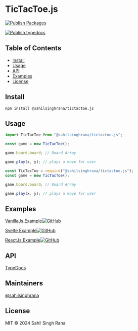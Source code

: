# TicTacToe.js

[![Publish Packages](https://github.com/sahilsinghrana/tictactoe.js/actions/workflows/publishPackages.yml/badge.svg?event=release)](https://github.com/sahilsinghrana/tictactoe.js/actions/workflows/publish.yml)

[![Publish typedocs](https://github.com/sahilsinghrana/tictactoe.js/actions/workflows/publishDocs.yml/badge.svg)](https://sahilsinghrana.github.io/tictactoe.js)

## Table of Contents

- [Install](#install)
- [Usage](#usage)
- [API](#api)
- [Examples](#examples)
- [License](#license)

## Install

```
npm install @sahilsinghrana/tictactoe.js
```

## Usage

```javascript
import TicTacToe from "@sahilsinghrana/tictactoe.js";

const game = new TicTacToe();

game.board.board; // Board Array

game.play(x, y); // plays a move for user
```

```javascript
const TicTacToe = require("@sahilsinghrana/tictactoe.js");
const game = new TicTacToe();

game.board.board; // Board Array

game.play(x, y); // plays a move for user
```

## Examples

[VanillaJs Example](https://sahilsinghrana.github.io/tictactoevanilla/)[![GitHub](https://img.shields.io/badge/github-%23121011.svg?style=for-the-badge&logo=github&logoColor=white)](https://sahilsinghrana.github.io/tictactoevanilla/)

[Svelte Example](https://sahilsinghrana.github.io/tictactoeSvelte/)[![GitHub](https://img.shields.io/badge/github-%23121011.svg?style=for-the-badge&logo=github&logoColor=white)](https://github.com/sahilsinghrana/tictactoeSvelte)

[ReactJs Example](https://sahilsinghrana.github.io/TicTacToeReact/)[![GitHub](https://img.shields.io/badge/github-%23121011.svg?style=for-the-badge&logo=github&logoColor=white)](https://github.com/sahilsinghrana/TicTacToeReact)

## API

[TypeDocs](https://sahilsinghrana.github.io/tictactoe.js)

## Maintainers

[@sahilsinghrana](https://github.com/sahilsinghrana)

## License

MIT © 2024 Sahil Singh Rana
